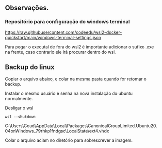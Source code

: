 ## Observações.

### Repositório para configuração do windows terminal

https://raw.githubusercontent.com/codeedu/wsl2-docker-quickstart/main/windows-terminal-settings.json

Para pegar o executal de fora do wsl2 é importante adicionar o sufixo .exe na frente, caso contrario ele irá procurar dentro do wsl.

## Backup do linux
Copiar o arquivo abaixo, e colar na mesma pasta quando for retomar o backup.

Instalar o mesmo usuário e senha na nova instalação do ubuntu normalmente.

Desligar o wsl

    wsl --shutdown

C:\Users\Coud\AppData\Local\Packages\CanonicalGroupLimited.Ubuntu20.04onWindows_79rhkp1fndgsc\LocalState\ext4.vhdx

Colar o arquivo aciam no diretório para sobrescrever a imagem.